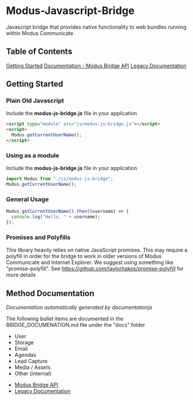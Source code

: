 # Modus-Javascript-Bridge

Javascript bridge that provides native functionality to web bundles running within Modus Communicate

## Table of Contents

[Getting Started](#getting-started)
[Documentation - Modus Bridge API](docs/BRIDGE_DOCUMENTATION.md)
[Legacy Documentation](docs/LEGACY_DOCUMENATION.md)

## Getting Started

### Plain Old Javascript

Include the **modus-js-bridge.js** file in your application

```html
<script type="module" src="js/modus-js-bridge.js"></script>
<script>
  Modus.getCurrentUserName();
</script>
```

### Using as a module

Include the **modus-js-bridge.js** file in your application

```javascript
import Modus from "./js/modus-js-bridge";
Modus.getCurrentUserName();
```

### General Usage

```javascript
Modus.getCurrentUserName().then((username) => {
  console.log("Hello, " + username);
});
```

### Promises and Polyfills

This library heavily relies on native JavaScript promises. This may require a polyfill in order for the bridge to work in older versions of Modus Communicate and Internet Explorer. We suggest using something like "promise-polyfill". See https://github.com/taylorhakes/promise-polyfill for more details

## Method Documentation

_Documentation automatically generated by documentationjs_

The following bullet items are documented in the BRIDGE_DOCUMENATION.md file under the "docs" folder

- User
- Storage
- Email
- Agendas
- Lead Capture
- Media / Assets
- Other (internal)

* [Modus Bridge API](docs/BRIDGE_DOCUMENTATION.md)
* [Legacy Documentation](docs/LEGACY_DOCUMENATION.md)
